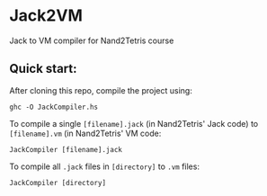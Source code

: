# Jack2VM
Jack to VM compiler for Nand2Tetris course


## Quick start:
After cloning this repo, compile the project using:

`ghc -O JackCompiler.hs`

To compile a single `[filename].jack` (in Nand2Tetris' Jack code) to `[filename].vm` (in Nand2Tetris' VM code:

`JackCompiler [filename].jack`

To compile all `.jack` files in `[directory]` to `.vm` files:

`JackCompiler [directory]`
